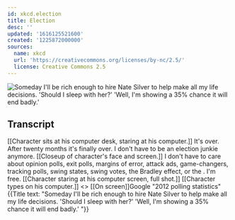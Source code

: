 ```yaml
---
id: xkcd.election
title: Election
desc: ''
updated: '1616125521600'
created: '1225872000000'
sources:
  name: xkcd
  url: 'https://creativecommons.org/licenses/by-nc/2.5/'
  license: Creative Commons 2.5
---
```

![Someday I'll be rich enough to hire Nate Silver to help make all my life decisions.  'Should I sleep with her?'  'Well, I'm showing a 35% chance it will end badly.'](https://imgs.xkcd.com/comics/election.png)

## Transcript
[[Character sits at his computer desk, staring at his computer.]]
It's over.
After twenty months it's finally over.
I don't have to be an election junkie anymore.
[[Closeup of character's face and screen.]]
I don't have to care about opinion polls, exit polls, margins of error, attack ads, game-changers, tracking polls, swing states, swing votes, the Bradley effect, or <name> the <occupation>.
I'm free.
[[Character staring at his computer screen, full shot.]]
[[Character types on his computer.]] <<Tap Tap>>
[[On screen]]Google  "2012 polling statistics"
{{Title text: "Someday I'll be rich enough to hire Nate Silver to help make all my life decisions.  'Should I sleep with her?'  'Well, I'm showing a 35% chance it will end badly.' "}}
